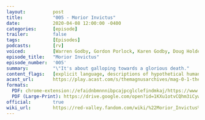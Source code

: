 ```yaml
---
layout:          post
title:           "005 - Morior Invictus"
date:            2020-04-08 12:00:00 -0400
categories:      [episode]
trailer:         false
tags:            [Episodes]
podcasts:        [rv]
voiced:          [Warren Godby, Gordon Porlock, Karen Godby, Doug Holder, Switchboard 1, Tracy, Switchboard 2, Bio Science, Jenni, Voicemail]
episode_title:   "Morior Invictus"
episode_number:  '005'
summary:         "\"It's about galloping towards a glorious death."
content_flags:   [explicit language, descriptions of hypothetical human cryonic freezing on a cruise ship, short burst of loud and intense metal band, frank discussion of mortality rate through unethical medical procedures]
acast_url:       https://play.acast.com/s/themagnusarchives/mag-0-1-the-magnus-archives-seed
formats: 
  PDF: chrome-extension://efaidnbmnnnibpcajpcglclefindmkaj/https://www.redvalleypod.com/uploads/1/3/0/2/130220429/rv_s01e05_-_transcript.pdf
  PDF (Large-Print): https://drive.google.com/open?id=1KXu1otvCQhm3iCywMoCS7nKVz0ZS-yZx
official:        true
wiki_url:        https://red-valley.fandom.com/wiki/%22Morior_Invictus%22
---
```

